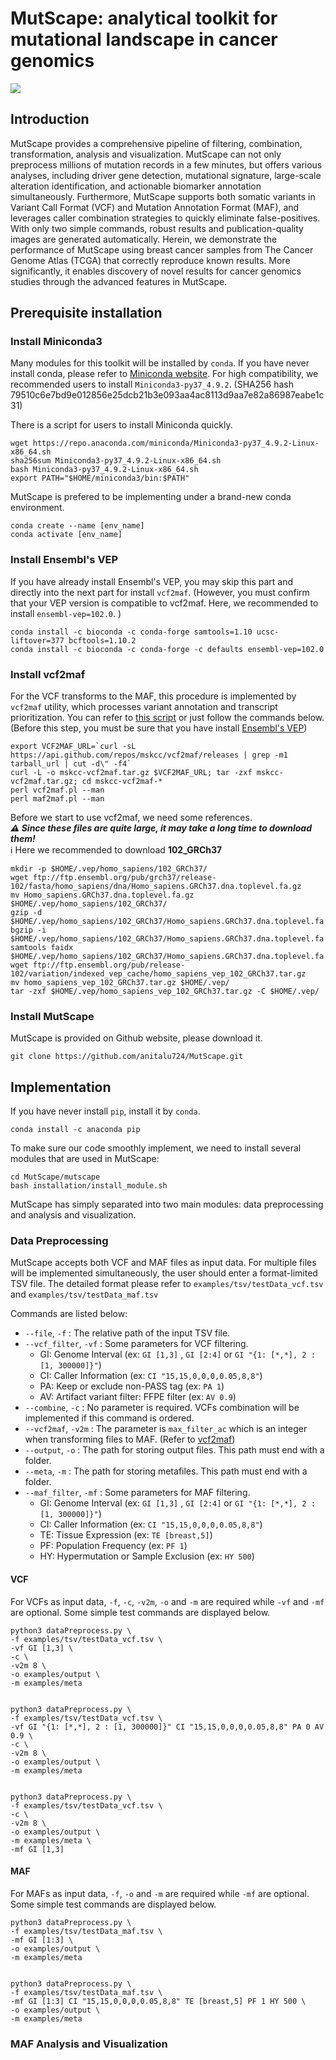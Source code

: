 # MutScape: analytical toolkit for mutational landscape in cancer genomics

![](https://github.com/anitalu724/MutScape/blob/main/mutscape/data/movie.gif?raw=true)

## Introduction
MutScape provides a comprehensive pipeline of filtering, combination, transformation, analysis and visualization. MutScape can not only preprocess millions of mutation records in a few minutes, but offers various analyses, including driver gene detection, mutational signature, large-scale alteration identification, and actionable biomarker annotation simultaneously. Furthermore, MutScape supports both somatic variants in Variant Call Format (VCF) and Mutation Annotation Format (MAF), and leverages caller combination strategies to quickly eliminate false-positives. With only two simple commands, robust results and publication-quality images are generated automatically. Herein, we demonstrate the performance of MutScape using breast cancer samples from The Cancer Genome Atlas (TCGA) that correctly reproduce known results. More significantly, it enables discovery of novel results for cancer genomics studies through the advanced features in MutScape.

## Prerequisite installation

### Install Miniconda3
Many modules for this toolkit will be installed by `conda`.
If you have never install conda, please refer to [Miniconda website](https://docs.conda.io/en/latest/miniconda.html). For high compatibility, we recommended users to install `Miniconda3-py37_4.9.2`. (SHA256 hash  79510c6e7bd9e012856e25dcb21b3e093aa4ac8113d9aa7e82a86987eabe1c31)

There is a script for users to install Miniconda quickly.

    wget https://repo.anaconda.com/miniconda/Miniconda3-py37_4.9.2-Linux-x86_64.sh
    sha256sum Miniconda3-py37_4.9.2-Linux-x86_64.sh
    bash Miniconda3-py37_4.9.2-Linux-x86_64.sh
    export PATH="$HOME/miniconda3/bin:$PATH"

MutScape is prefered to be implementing under a brand-new conda environment.

    conda create --name [env_name]
    conda activate [env_name]
### Install Ensembl's VEP
If you have already install Ensembl's VEP, you may skip this part and directly into the next part for install `vcf2maf`. (However, you must confirm that your VEP version is compatible to vcf2maf. Here, we recommended to install `ensembl-vep=102.0`. )

    conda install -c bioconda -c conda-forge samtools=1.10 ucsc-liftover=377 bcftools=1.10.2
    conda install -c bioconda -c conda-forge -c defaults ensembl-vep=102.0 

### Install vcf2maf
For the VCF transforms to the MAF, this procedure is implemented by `vcf2maf` utility, which processes variant annotation and transcript prioritization. You can refer to  [this script]((https://github.com/mskcc/vcf2maf)) or just follow the commands below. (Before this step, you must be sure that you have install [ Ensembl's VEP](https://gist.github.com/ckandoth/61c65ba96b011f286220fa4832ad2bc0))

    export VCF2MAF_URL=`curl -sL https://api.github.com/repos/mskcc/vcf2maf/releases | grep -m1 tarball_url | cut -d\" -f4`
    curl -L -o mskcc-vcf2maf.tar.gz $VCF2MAF_URL; tar -zxf mskcc-vcf2maf.tar.gz; cd mskcc-vcf2maf-*
    perl vcf2maf.pl --man
    perl maf2maf.pl --man

Before we start to use vcf2maf, we need some references.<br/>
***:warning:  Since these files are quite large, it may take a long time to download them!*** <br/>
:information_source:  Here we recommended to download **102_GRCh37**

    mkdir -p $HOME/.vep/homo_sapiens/102_GRCh37/
    wget ftp://ftp.ensembl.org/pub/grch37/release-102/fasta/homo_sapiens/dna/Homo_sapiens.GRCh37.dna.toplevel.fa.gz
    mv Homo_sapiens.GRCh37.dna.toplevel.fa.gz  $HOME/.vep/homo_sapiens/102_GRCh37/
    gzip -d $HOME/.vep/homo_sapiens/102_GRCh37/Homo_sapiens.GRCh37.dna.toplevel.fa.gz
    bgzip -i $HOME/.vep/homo_sapiens/102_GRCh37/Homo_sapiens.GRCh37.dna.toplevel.fa
    samtools faidx $HOME/.vep/homo_sapiens/102_GRCh37/Homo_sapiens.GRCh37.dna.toplevel.fa.gz
    wget ftp://ftp.ensembl.org/pub/release-102/variation/indexed_vep_cache/homo_sapiens_vep_102_GRCh37.tar.gz
    mv homo_sapiens_vep_102_GRCh37.tar.gz $HOME/.vep/
    tar -zxf $HOME/.vep/homo_sapiens_vep_102_GRCh37.tar.gz -C $HOME/.vep/
    
### Install MutScape
MutScape is provided on Github website, please download it.

    git clone https://github.com/anitalu724/MutScape.git

## Implementation

If you have never install `pip`, install it by `conda`.

    conda install -c anaconda pip

To make sure our code smoothly implement, we need to install several modules that are used in MutScape:

    cd MutScape/mutscape
    bash installation/install_module.sh

MutScape has simply separated into two main modules: data preprocessing and analysis and visualization. 

### Data Preprocessing
MutScape accepts both VCF and MAF files as input data. 
For multiple files will be implemented simultaneously, the user should enter a format-limited TSV file. The detailed format please refer to `examples/tsv/testData_vcf.tsv` and `examples/tsv/testData_maf.tsv`

Commands are listed below:
* `--file`, `-f` : The relative path of the input TSV file.
* `--vcf_filter`, `-vf` : Some parameters for VCF filtering.
    - GI: Genome Interval (ex: `GI [1,3]` , `GI [2:4]` or `GI "{1: [*,*], 2 : [1, 300000]}"`)
    - CI: Caller Information (ex: `CI "15,15,0,0,0,0.05,8,8"`)
    - PA: Keep or exclude non-PASS tag (ex: `PA 1`)
    - AV: Artifact variant filter: FFPE filter (ex: `AV 0.9`)
* `--combine`, `-c` : No parameter is required. VCFs combination will be implemented if this command is ordered.
* `--vcf2maf`, `-v2m` : The parameter is `max_filter_ac` which is an integer when transforming files to MAF. (Refer to [vcf2maf](https://github.com/mskcc/vcf2maf))
* `--output`, `-o` : The path for storing output files. This path must end with a folder.
* `--meta`, `-m` : The path for storing metafiles. This path must end with a folder.
* `--maf_filter`, `-mf` : Some parameters for MAF filtering.
    - GI: Genome Interval (ex: `GI [1,3]` , `GI [2:4]` or `GI "{1: [*,*], 2 : [1, 300000]}"`)
    - CI: Caller Information (ex: `CI "15,15,0,0,0,0.05,8,8"`)
    - TE: Tissue Expression (ex: `TE [breast,5]`)
    - PF: Population Frequency (ex: `PF 1`)
    - HY: Hypermutation or Sample Exclusion (ex: `HY 500`)

#### VCF
For VCFs as input data, `-f`, `-c`, `-v2m`, `-o` and `-m` are required while `-vf` and `-mf` are optional. 
Some simple test commands are displayed below.
    
    python3 dataPreprocess.py \
    -f examples/tsv/testData_vcf.tsv \
    -vf GI [1,3] \
    -c \
    -v2m 8 \
    -o examples/output \
    -m examples/meta 
    
    
    python3 dataPreprocess.py \
    -f examples/tsv/testData_vcf.tsv \
    -vf GI "{1: [*,*], 2 : [1, 300000]}" CI "15,15,0,0,0,0.05,8,8" PA 0 AV 0.9 \
    -c \
    -v2m 8 \
    -o examples/output \
    -m examples/meta
    
    
    python3 dataPreprocess.py \
    -f examples/tsv/testData_vcf.tsv \
    -c \
    -v2m 8 \
    -o examples/output \
    -m examples/meta \
    -mf GI [1,3]


#### MAF
For MAFs as input data, `-f`, `-o` and `-m` are required while `-mf` are optional. 
Some simple test commands are displayed below.

    python3 dataPreprocess.py \
    -f examples/tsv/testData_maf.tsv \
    -mf GI [1:3] \
    -o examples/output \
    -m examples/meta 
    
    
    python3 dataPreprocess.py \
    -f examples/tsv/testData_maf.tsv \
    -mf GI [1:3] CI "15,15,0,0,0,0.05,8,8" TE [breast,5] PF 1 HY 500 \
    -o examples/output \
    -m examples/meta 
    
### MAF Analysis and Visualization

